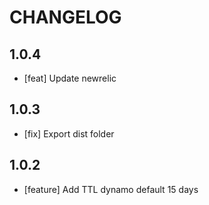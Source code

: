 # CHANGELOG

## 1.0.4
- [feat] Update newrelic

## 1.0.3
- [fix] Export dist folder

## 1.0.2 
- [feature] Add TTL dynamo default 15 days